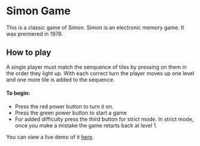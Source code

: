 # Simon Game

This is a classic game of Simon. Simon is an electronic memory game. It was premiered in 1978.

## How to play
A single player must match the senquence of tiles by pressing on them in the order they light up. With each correct turn the player moves up one level and one more tile is added to the sequence. 

#### To begin:
* Press the red power button to turn it on.
* Press the green power button to start a game
* For added difficulty press the third button for strict mode. In strict mode, once you make a mistake the game retarts back at level 1. 

You can view a live demo of it [here](https://codepen.io/DevchamploO/full/KrRpqq/).